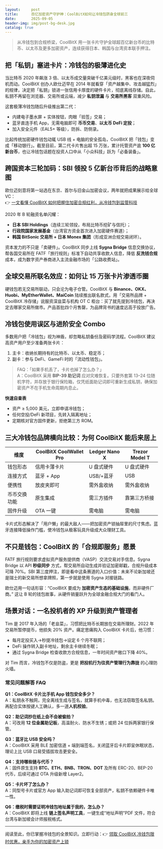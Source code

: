 ```yaml
---
layout:     post
title:      百亿加密资产守护神：CoolBitX如何让冷钱包跻身全球前三
date:       2025-09-05
header-img: img/post-bg-desk.jpg
catalog: true
---
```


> 从冷钱包到合规桥梁，CoolBitX 用一张卡片守护全球超百亿新台币的比特币、以太币及更多加密资产，连续获得日本、韩国与台湾资本联手押注。

## 把「私钥」塞进卡片：冷钱包的极薄进化史

当比特币 2020 年飙涨 3 倍、以太币成交量突破千亿美元级时，黑客也在深夜伺机而动。CoolBitX 创办人欧仕迈早在 2014 年就看穿「资产越集中、攻击越猛烈」的规律，决定把「私钥」锁进一张信用卡厚度的硬件卡片，彻底离线存储。自此，私钥不再留在浏览器、交易所或云端，减少 **私钥泄漏** 与 **交易所黑客** 双重风险。

这套极薄冷钱包随后升级推出第二代：  
- 内建电子墨水屏 + 实体按钮，肉眼「验签」交易；  
- 蓝牙直连手机 App，无需电脑即可 **币币交易**、**以太币 DeFi 定投**；  
- 加入安全元件（EAL5+ 等级），防拆、防侧录。  

比起传统加密硬件钱包动辄 USB 线 + 电脑的安全孤岛，CoolBitX 把「钱包」变成「移动银行」。截至目前，第二代卡片售出超 15 万张，累计托管资产逾 **100 亿新台币**，也让冷钱包话题在投资人口中从「小众科技」跃为「必备装备」。

## 跨国资本三轮加码：SBI 领投 5 亿新台币背后的战略意图

欧仕迈刻意将第一站选在东京、首尔与旧金山加密会议，两年就把成果展示给全球 VC：  
👉 [一文看懂 CoolBitX 如何把握住加密合规红利，从冷钱包到监管科技](https://okxdog.com/)  

2020 年 B 轮融资名单闪耀：  
- **日本 SBI Holdings**（连续三轮领投，布局比特币挖矿与信托）；  
- **行政院国家发展基金**（台湾官方资金首次进入加密硬件赛道）；  
- **韩国 BitSonic 交易所 + 日本 Monex 集团**（形成亚洲合规交易闭环）。  

资本发力的不只是「卖硬件」。CoolBitX 同步上线 **Sygna Bridge** 信息交换协议，帮各国交易所在 FATF「旅行规则」标准下自动共享收款人信息，降低 **反洗钱合规** 成本，成为数字资产券商进入主流金融市场的「公路收费站」。

## 全球交易所联名效应：如何让 15 万张卡片渗透币圈

硬钱包若无交易所联动，只会沦为电子仓管。CoolBitX 与 **Binance、OKX、Huobi、MyEtherWallet、MaiCoin** 陆续推出联名款式，用「交易所品牌 + CoolBitX 冷存储」说服资深韭菜与机构 OT C 柜台：买了就先提到冷钱包，再决定去哪家交易所做市。产品首批四个月售罄，为品牌背书的速度远高于投放广告。

## 冷钱包使用误区与进阶安全 Combo

多数用户把「冷钱包」视为神盾，却忽略私钥备份及密码学流程。CoolBitX 建议高资产用户至少准备两张卡片：  
1. 主卡：收纳长期持有的比特币、以太币、稳定币；  
2. 副卡：参与 DeFi、GameFi 时的「流动性钱包」。  

> FAQ：「如果手机丢了，卡片也掉了怎么办？」  
> A：CoolBitX 采用 **BIP-39 助记词** 应对灾难恢复。只要外套第 13–24 位随机字符，并存放于银行保险箱，仅凭纸面助记词即可重新生成私钥，确保加密资产不在手机生命周期内息止。

**快速自查表**  
- 资产 ≥ 5,000 美元，立即申请冷钱包；  
- 任何空投/DeFi 新项目，先转入隔离地址；  
- 定期核对官方固件更新，拒绝第三方 ROM。  

## 三大冷钱包品牌横向比较：为何 CoolBitX 能后来居上

| 维度         | CoolBitX CoolWallet Pro | Ledger Nano X | Trezor Model T |
|--------------|-----------------------|---------------|-----------------|
| 钱包形态     | 信用卡薄卡片          | U 盘式硬件    | U 盘式硬件      |
| 连接方式     | 蓝牙 + App            | USB/+蓝牙     | USB             |
| 便携性       | 放皮夹即可            | 需外盒收纳    | 需外盒收纳      |
| 币币交换功能 | 原生集成              | 需三方插件    | 靠第三方桥接    |
| 固件升级     | OTA 一键              | 需电脑        | 需电脑          |

卡片式形态解决了「用户懒」的最大敌人——把加密资产锁抽屉里的尺寸焦虑。蓝牙连接降低操作门槛，使冷钱包从极客玩具升级成大众理财工具。

## 不只是钱包：CoolBitX 的「合规即服务」愿景

FATF 旅行规则要求虚拟资产服务提供商（VASP）交流交易对手信息。Sygna Bridge 以 API **秒级同步** 方式，帮交易所自动生成并验证加密邮戳，合规升级成本可降 70%。SBI 第三度押注，即是看中这条赛道的入口价值：未来不论新加坡还是瑞士的新交易所想拿牌照，第一步就是使用 Sygna 对接链路。

欧仕迈用一句话形容：“CoolBitX 要成为 **加密资产生态的基础设施**，而非硬件厂商。” 这让 B 轮的钱包故事，从硬件销量跃升为全球金融合规大门的看门人。

## 场景对话：一名投机者的 XP 升级到资产管理者

Tim 是 2017 年入场的「老韭菜」，习惯把比特币长期放在交易所理財。2022 年交易所暂停提币，他损失 20% 资产。痛定思痛购入 CoolBitX 卡片后，他习惯：  
- 每月定投买入→秒提冷钱包→设定 6 个月不联网；  
- DeFi 操作转入副卡地址，剩余主卡继续冬眠；  
- 通过 Sygna Bridge 检查收款方合规信息，一年时间资产敞口下降 40%。  

对 Tim 而言，冷钱包不仅是防盗，更是 **把投机行为往资产管理行为靠拢** 的心理防火墙。

### 常见问题解答 FAQ

**Q1：CoolBitX 卡片比手机 App 钱包安全多少？**  
A：私钥永不触网，完全离线生成与签名，就算手机中毒，也无法窃取签名私钥。再配合实体按键人工确认，多一道**人机校验**。

**Q2：助记词抄在纸上会不会被偷拍？**  
A：可改用 **12 位金属助记板**，高温耐火、防水不生锈；或把 24 位拆两家银行保管。

**Q3：蓝牙比 USB 安全吗？**  
A：CoolBitX 采用 BLE 加密信道 + 端到端签名，关闭蓝牙后卡片即呈休眠状态，理论上比 USB 口易受插拔攻击更安全。

**Q4：支持哪些链与代币？**  
A：固件原生支持 **BTC、ETH、BNB、TRON、DOT** 及所有 ERC-20、BEP-20 代币，后续可通过 OTA 升级新增 Layer2。

**Q5：卡片坏了怎么办？**  
A：同型号卡片或官方 App 输入助记词即可恢复全部资产，私钥不依赖硬件卡唯一性。

**Q6：缴税时需要证明冷钱包地址属于我的，怎么办？**  
A：CoolBitX 即将上线 **链上签名声明工具**，一键生成“地址声明”PDF 文件，符合台湾与新加坡会计师报税格式。

---

阅读至此，你已掌握冷钱包的全景知识。立即行动：👉 [领取 CoolBitX 冷钱包限时优惠，亲手为你的加密资产上锁](https://okxdog.com/)